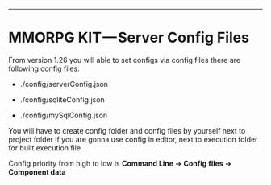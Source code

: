 * * *

MMORPG KIT — Server Config Files
================================

From version 1.26 you will able to set configs via config files there are following config files:

*   ./config/serverConfig.json

*   ./config/sqliteConfig.json

*   ./config/mySqlConfig.json

You will have to create config folder and config files by yourself next to project folder if you are gonna use config in editor, next to execution folder for built execution file

Config priority from high to low is **Command Line → Config files → Component data**